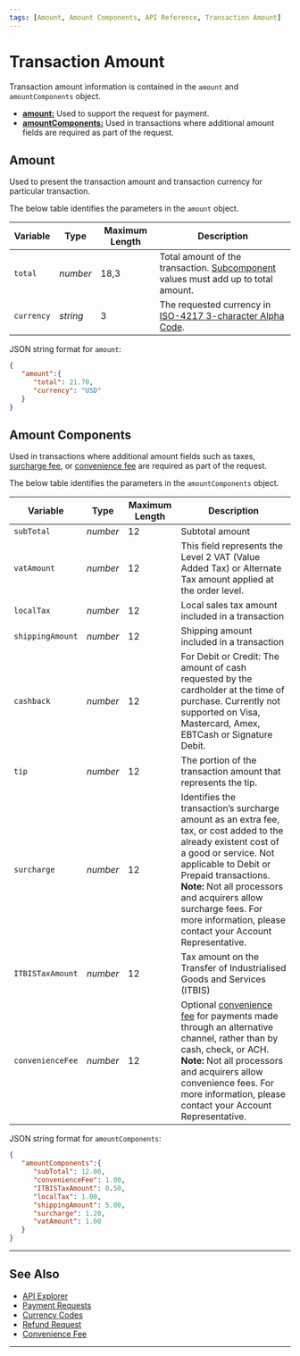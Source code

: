```yaml
---
tags: [Amount, Amount Components, API Reference, Transaction Amount]
--- 
```


# Transaction Amount

Transaction amount information is contained in the `amount` and `amountComponents` object.

- [**amount:**](#amount) Used to support the request for payment.
- [**amountComponents:**](#amount-components) Used in transactions where additional amount fields are required as part of the request.

## Amount

Used to present the transaction amount and transaction currency for particular transaction.

<!--
type: tab
titles: amount, JSON Example
-->

The below table identifies the parameters in the `amount` object.

|Variable |Type| Maximum Length | Description|
|---------|----------|----------------|---------|
| `total` | *number* | 18,3 | Total amount of the transaction. [Subcomponent](#amount-components) values must add up to total amount. |
| `currency` | *string* | 3 | The requested currency in [ISO-4217 3-character Alpha Code](?path=docs/Resources/Master-Data/Currency-Code.md).|

<!--
type: tab
-->

JSON string format for `amount`:

```json
{
   "amount":{
      "total": 21.70,
      "currency": "USD"
   }
}
```

<!-- type: tab-end -->

## Amount Components

Used in transactions where additional amount fields such as taxes, [surcharge fee](?path=docs/Resources/FAQs-Glossary/Glossary.md#surcharge-fees), or [convenience fee](?path=docs/Resources/Guides/Convenience-Fees.md) are required as part of the request.

<!--
type: tab
titles: amountComponents, JSON Example
-->

The below table identifies the parameters in the `amountComponents` object.

| Variable | Type | Maximum Length | Description |
| --------- | --- | ------ | -------------- |
| `subTotal` | *number* | 12 | Subtotal amount |
| `vatAmount` | *number* | 12 | This field represents the Level 2 VAT (Value Added Tax) or Alternate Tax amount applied at the order level. |
| `localTax` | *number* | 12 | Local sales tax amount included in a transaction |
| `shippingAmount` | *number* | 12 | Shipping amount included in a transaction |
| `cashback` | *number* | 12 | For Debit or Credit: The amount of cash requested by the cardholder at the time of purchase. Currently not supported on Visa, Mastercard, Amex, EBTCash or Signature Debit. |
| `tip` | *number* | 12 | The portion of the transaction amount that represents the tip. |
| `surcharge` | *number* | 12 | Identifies the transaction’s surcharge amount as an extra fee, tax, or cost added to the already existent cost of a good or service. Not applicable to Debit or Prepaid transactions. **Note:** Not all processors and acquirers allow surcharge fees. For more information, please contact your Account Representative. |
| `ITBISTaxAmount` | *number* | 12 | Tax amount on the Transfer of Industrialised Goods and Services (ITBIS) |
| `convenienceFee` | *number* | 12 | Optional [convenience fee](?path=docs/Resources/Guides/Convenience-Fees.md) for payments made through an alternative channel, rather than by cash, check, or ACH. **Note:** Not all processors and acquirers allow convenience fees. For more information, please contact your Account Representative. |

<!--
type: tab
-->

JSON string format for `amountComponents`:

```json
{
   "amountComponents":{
      "subTotal": 12.00,
      "convenienceFee": 1.00,
      "ITBISTaxAmount": 0.50,
      "localTax": 1.00,
      "shippingAmount": 5.00,
      "surcharge": 1.20,
      "vatAmount": 1.00
   }
}
``` 
 
<!-- type: tab-end -->

---

## See Also

- [API Explorer](../api/?type=post&path=/payments/v1/charges)
- [Payment Requests](?path=docs/Resources/API-Documents/Payments/Payments.md)
- [Currency Codes](?path=docs/Resources/Master-Data/Currency-Code.md)
- [Refund Request](?path=docs/Resources/API-Documents/Payments/Refund.md)
- [Convenience Fee](?path=docs/Resources/Guides/Convenience-Fees.md)
 
---
